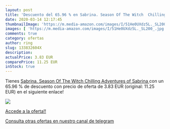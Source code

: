 ```yaml
---
layout: post
title: 'Descuento del 65.96 % en Sabrina. Season Of The Witch  Chilling A'
date: 2020-03-14 12:17:45
thumbnailImage: 'https://m.media-amazon.com/images/I/51He0UXdz5L._SL200_.jpg'
images: [ 'https://m.media-amazon.com/images/I/51He0UXdz5L._SL200_.jpg' ]
comments: true
category: ofertas
author: ring
slug: 133832604X
description:
actualPrice: 3.83 EUR
comparePrice: 11.25 EUR
inStock: true
---
```


Tienes [Sabrina. Season Of The Witch  Chilling Adventures of Sabrina ](https://www.amazon.com/dp/133832604X/?tag=redken08-20) con un 65.96 % de descuento con precio de oferta de 3.83 EUR (original: 11.25 EUR) en el siguiente enlace!

[![](https://m.media-amazon.com/images/I/51He0UXdz5L._SL200_.jpg)](https://www.amazon.com/dp/133832604X/?tag=redken08-20)

[Accede a la oferta!!](https://www.amazon.com/dp/133832604X/?tag=redken08-20)

[Consulta otras ofertas en nuestro canal de telegram](https://t.me/s/ofertas25)
